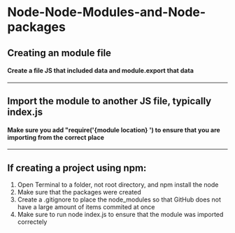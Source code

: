 # Node-Node-Modules-and-Node-packages

## Creating an module file
#### Create a file JS that included data and module.export that data
___
## Import the module to another JS file, typically index.js
#### Make sure you add "require('{module location} ') to ensure that you are importing from the correct place
___
## If creating a project using npm:
1. Open Terminal to a folder, not root directory, and npm install the node
2. Make sure that the packages were created
3. Create a .gitignore to place the node_modules so that GitHub does not have a large amount of items commited at once
4. Make sure to run node index.js to ensure that the module was imported correctely
